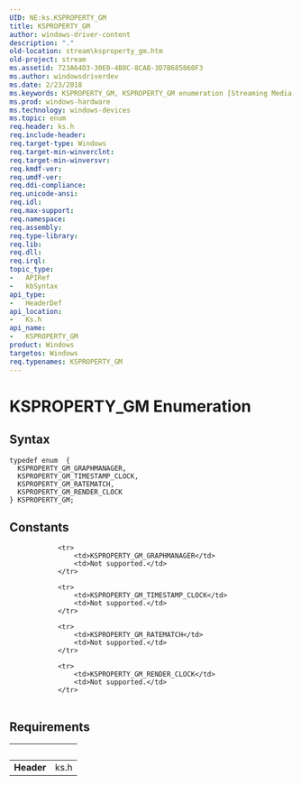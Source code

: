 ```yaml
---
UID: NE:ks.KSPROPERTY_GM
title: KSPROPERTY_GM
author: windows-driver-content
description: "."
old-location: stream\ksproperty_gm.htm
old-project: stream
ms.assetid: 723A64D3-30E0-4B8C-8CAB-3D7B685860F3
ms.author: windowsdriverdev
ms.date: 2/23/2018
ms.keywords: KSPROPERTY_GM, KSPROPERTY_GM enumeration [Streaming Media Devices], KSPROPERTY_GM_GRAPHMANAGER, KSPROPERTY_GM_RATEMATCH, KSPROPERTY_GM_RENDER_CLOCK, KSPROPERTY_GM_TIMESTAMP_CLOCK, ks/KSPROPERTY_GM, ks/KSPROPERTY_GM_GRAPHMANAGER, ks/KSPROPERTY_GM_RATEMATCH, ks/KSPROPERTY_GM_RENDER_CLOCK, ks/KSPROPERTY_GM_TIMESTAMP_CLOCK, stream.ksproperty_gm
ms.prod: windows-hardware
ms.technology: windows-devices
ms.topic: enum
req.header: ks.h
req.include-header: 
req.target-type: Windows
req.target-min-winverclnt: 
req.target-min-winversvr: 
req.kmdf-ver: 
req.umdf-ver: 
req.ddi-compliance: 
req.unicode-ansi: 
req.idl: 
req.max-support: 
req.namespace: 
req.assembly: 
req.type-library: 
req.lib: 
req.dll: 
req.irql: 
topic_type:
-	APIRef
-	kbSyntax
api_type:
-	HeaderDef
api_location:
-	Ks.h
api_name:
-	KSPROPERTY_GM
product: Windows
targetos: Windows
req.typenames: KSPROPERTY_GM
---
```


# KSPROPERTY_GM Enumeration


## Syntax
````
typedef enum  { 
  KSPROPERTY_GM_GRAPHMANAGER,
  KSPROPERTY_GM_TIMESTAMP_CLOCK,
  KSPROPERTY_GM_RATEMATCH,
  KSPROPERTY_GM_RENDER_CLOCK
} KSPROPERTY_GM;
````

## Constants

<table>
            
                <tr>
                    <td>KSPROPERTY_GM_GRAPHMANAGER</td>
                    <td>Not supported.</td>
                </tr>
            
                <tr>
                    <td>KSPROPERTY_GM_TIMESTAMP_CLOCK</td>
                    <td>Not supported.</td>
                </tr>
            
                <tr>
                    <td>KSPROPERTY_GM_RATEMATCH</td>
                    <td>Not supported.</td>
                </tr>
            
                <tr>
                    <td>KSPROPERTY_GM_RENDER_CLOCK</td>
                    <td>Not supported.</td>
                </tr>
</table>


## Requirements
| &nbsp; | &nbsp; |
| ---- |:---- |
| **Header** | ks.h |